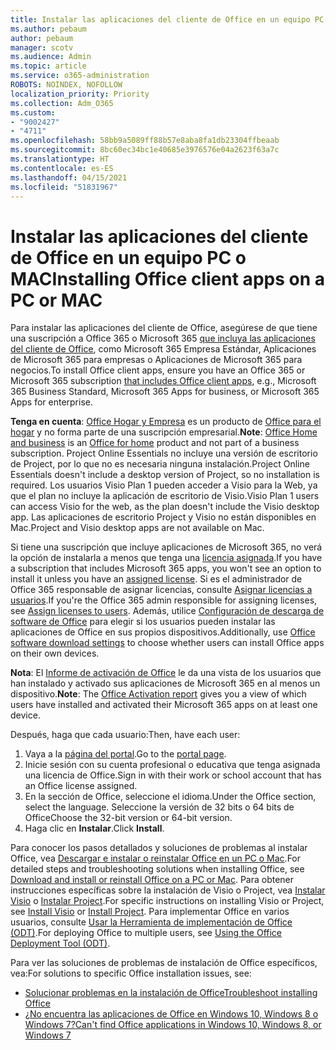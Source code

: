 ```yaml
---
title: Instalar las aplicaciones del cliente de Office en un equipo PC o MAC
ms.author: pebaum
author: pebaum
manager: scotv
ms.audience: Admin
ms.topic: article
ms.service: o365-administration
ROBOTS: NOINDEX, NOFOLLOW
localization_priority: Priority
ms.collection: Adm_O365
ms.custom:
- "9002427"
- "4711"
ms.openlocfilehash: 58bb9a5089ff88b57e8aba8fa1db23304ffbeaab
ms.sourcegitcommit: 8bc60ec34bc1e40685e3976576e04a2623f63a7c
ms.translationtype: HT
ms.contentlocale: es-ES
ms.lasthandoff: 04/15/2021
ms.locfileid: "51831967"
---
```

# <a name="installing-office-client-apps-on-a-pc-or-mac"></a><span data-ttu-id="b7c21-102">Instalar las aplicaciones del cliente de Office en un equipo PC o MAC</span><span class="sxs-lookup"><span data-stu-id="b7c21-102">Installing Office client apps on a PC or MAC</span></span>

<span data-ttu-id="b7c21-103">Para instalar las aplicaciones del cliente de Office, asegúrese de que tiene una suscripción a Office 365 o Microsoft 365 [que incluya las aplicaciones del cliente de Office](https://support.office.com/article/office-for-home-and-office-for-business-plans-28cbc8cf-1332-4f04-9123-9b660abb629e), como Microsoft 365 Empresa Estándar, Aplicaciones de Microsoft 365 para empresas o Aplicaciones de Microsoft 365 para negocios.</span><span class="sxs-lookup"><span data-stu-id="b7c21-103">To install Office client apps, ensure you have an Office 365 or Microsoft 365 subscription [that includes Office client apps](https://support.office.com/article/office-for-home-and-office-for-business-plans-28cbc8cf-1332-4f04-9123-9b660abb629e), e.g., Microsoft 365 Business Standard, Microsoft 365 Apps for business, or Microsoft 365 Apps for enterprise.</span></span>

<span data-ttu-id="b7c21-104">**Tenga en cuenta**: [Office Hogar y Empresa](https://support.microsoft.com/office/office-for-home-and-office-for-business-plans-28cbc8cf-1332-4f04-9123-9b660abb629e) es un producto de [Office para el hogar](https://support.office.com/article/28cbc8cf-1332-4f04-9123-9b660abb629e?wt.mc_id=Alchemy_ClientDIA) y no forma parte de una suscripción empresarial.</span><span class="sxs-lookup"><span data-stu-id="b7c21-104">**Note**: [Office Home and business](https://support.microsoft.com/office/office-for-home-and-office-for-business-plans-28cbc8cf-1332-4f04-9123-9b660abb629e) is an [Office for home](https://support.office.com/article/28cbc8cf-1332-4f04-9123-9b660abb629e?wt.mc_id=Alchemy_ClientDIA) product and not part of a business subscription.</span></span> <span data-ttu-id="b7c21-105">Project Online Essentials no incluye una versión de escritorio de Project, por lo que no es necesaria ninguna instalación.</span><span class="sxs-lookup"><span data-stu-id="b7c21-105">Project Online Essentials doesn't include a desktop version of Project, so no installation is required.</span></span> <span data-ttu-id="b7c21-106">Los usuarios Visio Plan 1 pueden acceder a Visio para la Web, ya que el plan no incluye la aplicación de escritorio de Visio.</span><span class="sxs-lookup"><span data-stu-id="b7c21-106">Visio Plan 1 users can access Visio for the web, as the plan doesn't include the Visio desktop app.</span></span> <span data-ttu-id="b7c21-107">Las aplicaciones de escritorio Project y Visio no están disponibles en Mac.</span><span class="sxs-lookup"><span data-stu-id="b7c21-107">Project and Visio desktop apps are not available on Mac.</span></span>

<span data-ttu-id="b7c21-108">Si tiene una suscripción que incluye aplicaciones de Microsoft 365, no verá la opción de instalarla a menos que tenga una [licencia asignada](https://support.office.com/article/what-office-365-business-product-or-license-do-i-have-f8ab5e25-bf3f-4a47-b264-174b1ee925fd?wt.mc_id=scl_installoffice_home).</span><span class="sxs-lookup"><span data-stu-id="b7c21-108">If you have a subscription that includes Microsoft 365 apps, you won't see an option to install it unless you have an [assigned license](https://support.office.com/article/what-office-365-business-product-or-license-do-i-have-f8ab5e25-bf3f-4a47-b264-174b1ee925fd?wt.mc_id=scl_installoffice_home).</span></span> <span data-ttu-id="b7c21-109">Si es el administrador de Office 365 responsable de asignar licencias, consulte [Asignar licencias a usuarios](https://support.office.com/article/assign-licenses-to-users-in-office-365-for-business-997596b5-4173-4627-b915-36abac6786dc?wt.mc_id=scl_installoffice_home).</span><span class="sxs-lookup"><span data-stu-id="b7c21-109">If you're the Office 365 admin responsible for assigning licenses, see [Assign licenses to users](https://support.office.com/article/assign-licenses-to-users-in-office-365-for-business-997596b5-4173-4627-b915-36abac6786dc?wt.mc_id=scl_installoffice_home).</span></span> <span data-ttu-id="b7c21-110">Además, utilice [Configuración de descarga de software de Office](https://docs.microsoft.com/DeployOffice/manage-software-download-settings-office-365) para elegir si los usuarios pueden instalar las aplicaciones de Office en sus propios dispositivos.</span><span class="sxs-lookup"><span data-stu-id="b7c21-110">Additionally, use [Office‎ software download settings](https://docs.microsoft.com/DeployOffice/manage-software-download-settings-office-365) to choose whether users can install ‎Office‎ apps on their own devices.</span></span>

<span data-ttu-id="b7c21-111">**Nota**: El [Informe de activación de Office](https://docs.microsoft.com/microsoft-365/admin/activity-reports/microsoft-office-activations?view=o365-worldwide) le da una vista de los usuarios que han instalado y activado sus aplicaciones de Microsoft 365 en al menos un dispositivo.</span><span class="sxs-lookup"><span data-stu-id="b7c21-111">**Note**: The [Office Activation report](https://docs.microsoft.com/microsoft-365/admin/activity-reports/microsoft-office-activations?view=o365-worldwide) gives you a view of which users have installed and activated their Microsoft 365 apps on at least one device.</span></span>

<span data-ttu-id="b7c21-112">Después, haga que cada usuario:</span><span class="sxs-lookup"><span data-stu-id="b7c21-112">Then, have each user:</span></span>

1. <span data-ttu-id="b7c21-113">Vaya a la [página del portal](https://portal.office.com/OLS/MySoftware.aspx).</span><span class="sxs-lookup"><span data-stu-id="b7c21-113">Go to the [portal page](https://portal.office.com/OLS/MySoftware.aspx).</span></span>
2. <span data-ttu-id="b7c21-114">Inicie sesión con su cuenta profesional o educativa que tenga asignada una licencia de Office.</span><span class="sxs-lookup"><span data-stu-id="b7c21-114">Sign in with their work or school account that has an Office license assigned.</span></span> 
3. <span data-ttu-id="b7c21-115">En la sección de Office, seleccione el idioma.</span><span class="sxs-lookup"><span data-stu-id="b7c21-115">Under the Office section, select the language.</span></span> <span data-ttu-id="b7c21-116">Seleccione la versión de 32 bits o 64 bits de Office</span><span class="sxs-lookup"><span data-stu-id="b7c21-116">Choose the 32-bit version or 64-bit version.</span></span>
4. <span data-ttu-id="b7c21-117">Haga clic en **Instalar**.</span><span class="sxs-lookup"><span data-stu-id="b7c21-117">Click **Install**.</span></span>

<span data-ttu-id="b7c21-118">Para conocer los pasos detallados y soluciones de problemas al instalar Office, vea [Descargar e instalar o reinstalar Office en un PC o Mac](https://support.office.com/article/4414eaaf-0478-48be-9c42-23adc4716658?wt.mc_id=Alchemy_ClientDIA).</span><span class="sxs-lookup"><span data-stu-id="b7c21-118">For detailed steps and troubleshooting solutions when installing Office, see [Download and install or reinstall Office on a PC or Mac](https://support.office.com/article/4414eaaf-0478-48be-9c42-23adc4716658?wt.mc_id=Alchemy_ClientDIA).</span></span> <span data-ttu-id="b7c21-119">Para obtener instrucciones específicas sobre la instalación de Visio o Project, vea [Instalar Visio](https://support.office.com/article/f98f21e3-aa02-4827-9167-ddab5b025710) o [Instalar Project](https://support.office.com/article/7059249b-d9fe-4d61-ab96-5c5bf435f281).</span><span class="sxs-lookup"><span data-stu-id="b7c21-119">For specific instructions on installing Visio or Project, see [Install Visio](https://support.office.com/article/f98f21e3-aa02-4827-9167-ddab5b025710) or [Install Project](https://support.office.com/article/7059249b-d9fe-4d61-ab96-5c5bf435f281).</span></span> <span data-ttu-id="b7c21-120">Para implementar Office en varios usuarios, consulte [Usar la Herramienta de implementación de Office (ODT)](https://docs.microsoft.com/alchemyinsights/using-the-office-deployment-tool).</span><span class="sxs-lookup"><span data-stu-id="b7c21-120">For deploying Office to multiple users, see [Using the Office Deployment Tool (ODT)](https://docs.microsoft.com/alchemyinsights/using-the-office-deployment-tool).</span></span>

<span data-ttu-id="b7c21-121">Para ver las soluciones de problemas de instalación de Office específicos, vea:</span><span class="sxs-lookup"><span data-stu-id="b7c21-121">For solutions to specific Office installation issues, see:</span></span>
- [<span data-ttu-id="b7c21-122">Solucionar problemas en la instalación de Office</span><span class="sxs-lookup"><span data-stu-id="b7c21-122">Troubleshoot installing Office</span></span>](https://support.office.com/article/35ff2def-e0b2-4dac-9784-4cf212c1f6c2#BKMK_ErrorMessages)
- [<span data-ttu-id="b7c21-123">¿No encuentra las aplicaciones de Office en Windows 10, Windows 8 o Windows 7?</span><span class="sxs-lookup"><span data-stu-id="b7c21-123">Can't find Office applications in Windows 10, Windows 8, or Windows 7</span></span>](https://support.office.com/article/can-t-find-office-applications-in-windows-10-windows-8-or-windows-7-907ce545-6ae8-459b-8d9d-de6764a635d6)
